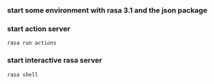### start some environment with rasa 3.1 and the json package

### start action server
`rasa run actions`

### start interactive rasa server
`rasa shell`
